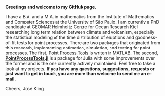 **Greetings and welcome to my GitHub page.**

I have a B.A. and a M.A. in mathematics from the Institute of Mathematics and Computer Sciences at the University of São Paulo.
I am currently a PhD candidate at GEOMAR Helmholtz Centre for Ocean Research Kiel, researching long term relation between climate and volcanism, especially the statistical modeling of the time distribution of eruptions and goodness-of-fit tests for point processes.
There are two packages that originated from this research, implementing estimation, simulation, and testing for point processes. The first, [Point Process Tools](https://git.geomar.de/open-source/point-process-tools) is writen in MATLAB. The second, [**PointProcessTools.jl**](https://git.geomar.de/open-source/pointprocesstools.jl) is a package for Julia with some improvements over the former and is the one currently actively maintained.
Feel free to take a look at my projects. **If you have any questions, suggestions, requests or just want to get in touch, you are more than welcome to send me an e-mail.**
  
Cheers,
José Kling
